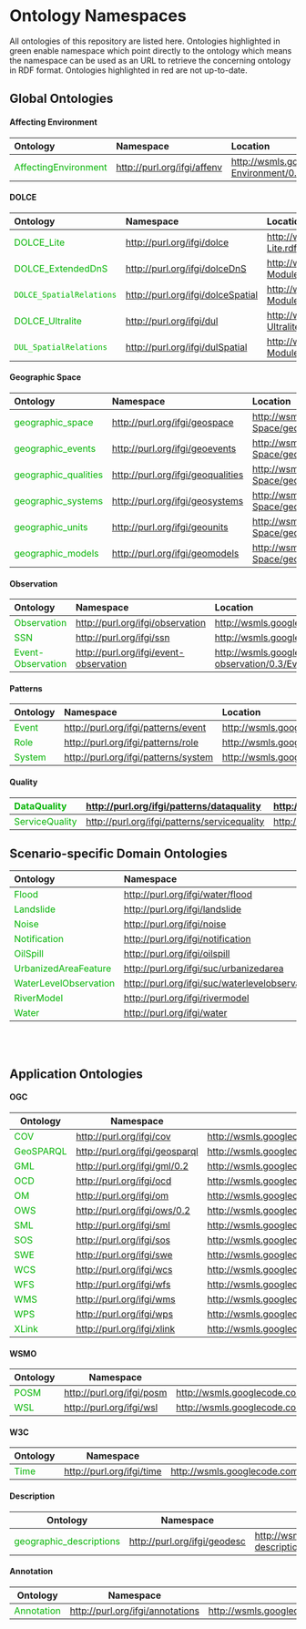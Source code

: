 # Ontology Namespaces #

All ontologies of this repository are listed here. Ontologies highlighted in green enable namespace which point directly to the ontology which means the namespace can be used as an URL to retrieve the concerning ontology in RDF format. Ontologies highlighted in red are not up-to-date.

## Global Ontologies ##

#### Affecting Environment ####

| **Ontology** | **Namespace** | **Location** | **Doc** |
|:-------------|:--------------|:-------------|:--------|
| <font color='#04B404'>AffectingEnvironment</font> | <font color='#04B404'><a href='http://purl.org/ifgi/affenv'>http://purl.org/ifgi/affenv</a></font> | <font color='#04B404'><a href='http://wsmls.googlecode.com/svn/trunk/global/Affecting-Environment/0.3/AffectingEnvironment.rdf'>http://wsmls.googlecode.com/svn/trunk/global/Affecting-Environment/0.3/AffectingEnvironment.rdf</a></font> | [![](http://wsmls.googlecode.com/svn/trunk/misc/figures/Doc-32.png)](http://wsmls.googlecode.com/svn/trunk/global/Affecting-Environment/0.3/affecting_environment.html) |

#### DOLCE ####

| **Ontology** | **Namespace** | **Location** | **Doc** |
|:-------------|:--------------|:-------------|:--------|
| <font color='#04B404'>DOLCE_Lite</font> | <font color='#04B404'><a href='http://purl.org/ifgi/dolce'>http://purl.org/ifgi/dolce</a></font> | <font color='#04B404'><a href='http://wsmls.googlecode.com/svn/trunk/global/Dolce/0.2/DOLCE-Lite.rdf'>http://wsmls.googlecode.com/svn/trunk/global/Dolce/0.2/DOLCE-Lite.rdf</a></font> | [![](http://wsmls.googlecode.com/svn/trunk/misc/figures/Doc-32.png)](http://wsmls.googlecode.com/svn/trunk/global/Dolce/0.2/dolce_lite.html) |
| <font color='#04B404'>DOLCE_ExtendedDnS</font> | <font color='#04B404'><a href='http://purl.org/ifgi/dolceDnS'>http://purl.org/ifgi/dolceDnS</a></font> | <font color='#04B404'><a href='http://wsmls.googlecode.com/svn/trunk/global/Dolce-Modules/ExtendedDnS/0.2/DOLCE_ExtendedDnS.rdf'>http://wsmls.googlecode.com/svn/trunk/global/Dolce-Modules/ExtendedDnS/0.2/DOLCE_ExtendedDnS.rdf</a></font> | [![](http://wsmls.googlecode.com/svn/trunk/misc/figures/Doc-32.png)](http://wsmls.googlecode.com/svn/trunk/global/Dolce-Modules/ExtendedDnS/0.2/dolce_extended_dns.html) |
| <font color='#04B404'><code>DOLCE_SpatialRelations</code></font> | <font color='#04B404'><a href='http://purl.org/ifgi/dolceSpatial'>http://purl.org/ifgi/dolceSpatial</a></font> | <font color='#04B404'><a href='http://wsmls.googlecode.com/svn/trunk/global/Dolce-Modules/SpatialRelations/0.2/DOLCE_SpatialRelations.rdf'>http://wsmls.googlecode.com/svn/trunk/global/Dolce-Modules/SpatialRelations/0.2/DOLCE_SpatialRelations.rdf</a></font> | [![](http://wsmls.googlecode.com/svn/trunk/misc/figures/Doc-32.png)](http://wsmls.googlecode.com/svn/trunk/global/Dolce-Modules/SpatialRelations/0.2/dolce_spatial_relations.html) |
| <font color='#04B404'>DOLCE_Ultralite</font> | <font color='#FF4040'><a href='http://purl.org/ifgi/dul'>http://purl.org/ifgi/dul</a></font> | <font color='#04B404'><a href='http://wsmls.googlecode.com/svn/trunk/global/DUL/0.1/DOLCE-Ultralite.rdf'>http://wsmls.googlecode.com/svn/trunk/global/DUL/0.1/DOLCE-Ultralite.rdf</a></font> | [![](http://wsmls.googlecode.com/svn/trunk/misc/figures/Doc-32.png)](http://wsmls.googlecode.com/svn/trunk/global/DUL/0.1/dolce_ultra_lite.html) |
| <font color='#04B404'><code>DUL_SpatialRelations</code></font> | <font color='#04B404'><a href='http://purl.org/ifgi/dulSpatial'>http://purl.org/ifgi/dulSpatial</a></font> | <font color='#04B404'><a href='http://wsmls.googlecode.com/svn/trunk/global/DUL-Modules/SpatialRelations/0.1/DUL_SpatialRelations.rdf'>http://wsmls.googlecode.com/svn/trunk/global/DUL-Modules/SpatialRelations/0.1/DUL_SpatialRelations.rdf</a></font> | [![](http://wsmls.googlecode.com/svn/trunk/misc/figures/Doc-32.png)](http://wsmls.googlecode.com/svn/trunk/global/DUL-Modules/SpatialRelations/0.1/DUL_SpatialRelations.html) |



#### Geographic Space ####

| **Ontology** | **Namespace** | **Location** | **Doc** |
|:-------------|:--------------|:-------------|:--------|
| <font color='#04B404'>geographic_space</font> | <font color='#04B404'><a href='http://purl.org/ifgi/geospace'>http://purl.org/ifgi/geospace</a></font> | <font color='#04B404'><a href='http://wsmls.googlecode.com/svn/trunk/global/Geographic-Space/geographic-space/0.4/geographic-space.rdf'>http://wsmls.googlecode.com/svn/trunk/global/Geographic-Space/geographic-space/0.4/geographic-space.rdf</a></font> | [![](http://wsmls.googlecode.com/svn/trunk/misc/figures/Doc-32.png)](http://wsmls.googlecode.com/svn/trunk/global/Geographic-Space/geographic-space/0.4/geographic_space.html) |
| <font color='#04B404'>geographic_events</font> | <font color='#04B404'><a href='http://purl.org/ifgi/geoevents'>http://purl.org/ifgi/geoevents</a></font> | <font color='#04B404'><a href='http://wsmls.googlecode.com/svn/trunk/global/Geographic-Space/geographic-events/0.2/geographic-events.rdf'>http://wsmls.googlecode.com/svn/trunk/global/Geographic-Space/geographic-events/0.2/geographic-events.rdf</a></font> | [![](http://wsmls.googlecode.com/svn/trunk/misc/figures/Doc-32.png)](http://wsmls.googlecode.com/svn/trunk/global/Geographic-Space/geographic-events/0.2/geographic_events.html) |
| <font color='#04B404'>geographic_qualities</font> | <font color='#04B404'><a href='http://purl.org/ifgi/geoqualities'>http://purl.org/ifgi/geoqualities</a></font> | <font color='#04B404'><a href='http://wsmls.googlecode.com/svn/trunk/global/Geographic-Space/geographic-qualities/0.3/geographic-qualities.rdf'>http://wsmls.googlecode.com/svn/trunk/global/Geographic-Space/geographic-qualities/0.3/geographic-qualities.rdf</a></font> | [![](http://wsmls.googlecode.com/svn/trunk/misc/figures/Doc-32.png)](http://wsmls.googlecode.com/svn/trunk/global/Geographic-Space/geographic-qualities/0.3/geographic-qualities.html) |
| <font color='#04B404'>geographic_systems</font> | <font color='#04B404'><a href='http://purl.org/ifgi/geosystems'>http://purl.org/ifgi/geosystems</a></font> | <font color='#04B404'><a href='http://wsmls.googlecode.com/svn/trunk/global/Geographic-Space/geographic-systems/0.2/geographic-systems.rdf'>http://wsmls.googlecode.com/svn/trunk/global/Geographic-Space/geographic-systems/0.2/geographic-systems.rdf</a></font> | [![](http://wsmls.googlecode.com/svn/trunk/misc/figures/Doc-32.png)](http://wsmls.googlecode.com/svn/trunk/global/Geographic-Space/geographic-systems/0.2/geographic_systems.html) |
| <font color='#04B404'>geographic_units</font> | <font color='#04B404'><a href='http://purl.org/ifgi/geounits'>http://purl.org/ifgi/geounits</a></font> | <font color='#04B404'><a href='http://wsmls.googlecode.com/svn/trunk/global/Geographic-Space/geographic-units/0.3/geographic-units.rdf'>http://wsmls.googlecode.com/svn/trunk/global/Geographic-Space/geographic-units/0.3/geographic-units.rdf</a></font> | [![](http://wsmls.googlecode.com/svn/trunk/misc/figures/Doc-32.png)](http://wsmls.googlecode.com/svn/trunk/global/Geographic-Space/geographic-units/0.3/geographic-units.html) |
| <font color='#04B404'>geographic_models</font> | <font color='#04B404'><a href='http://purl.org/ifgi/geomodels'>http://purl.org/ifgi/geomodels</a></font> | <font color='#04B404'><a href='http://wsmls.googlecode.com/svn/trunk/global/Geographic-Space/geographic-models/0.1/geographic-models.rdf'>http://wsmls.googlecode.com/svn/trunk/global/Geographic-Space/geographic-models/0.1/geographic-models.rdf</a></font> | [![](http://wsmls.googlecode.com/svn/trunk/misc/figures/Doc-32.png)](http://wsmls.googlecode.com/svn/trunk/global/Geographic-Space/geographic-models/0.1/geographic-models.html) |




#### Observation ####

| **Ontology** | **Namespace** | **Location** | **Doc** |
|:-------------|:--------------|:-------------|:--------|
| <font color='#04B404'>Observation</font> | <font color='#04B404'><a href='http://purl.org/ifgi/observation'>http://purl.org/ifgi/observation</a></font> | <font color='#04B404'><a href='http://wsmls.googlecode.com/svn/trunk/global/Observations/0.3/Observation.rdf'>http://wsmls.googlecode.com/svn/trunk/global/Observations/0.3/Observation.rdf</a></font> | [![](http://wsmls.googlecode.com/svn/trunk/misc/figures/Doc-32.png)](http://wsmls.googlecode.com/svn/trunk/global/Observations/0.3/observation.html) |
| <font color='#04B404'>SSN</font> | <font color='#04B404'><a href='http://purl.org/ifgi/ssn'>http://purl.org/ifgi/ssn</a></font> | <font color='#04B404'><a href='http://wsmls.googlecode.com/svn/trunk/global/SSN/0.1/SSN.rdf'>http://wsmls.googlecode.com/svn/trunk/global/SSN/0.1/SSN.rdf</a></font> | [![](http://wsmls.googlecode.com/svn/trunk/misc/figures/Doc-32.png)](http://wsmls.googlecode.com/svn/trunk/global/SSN/0.1/ssn.html) |
| <font color='#04B404'>Event-Observation</font> | <font color='#04B404'><a href='http://purl.org/ifgi/event-observation'>http://purl.org/ifgi/event-observation</a></font> | <font color='#04B404'><a href='http://wsmls.googlecode.com/svn/trunk/global/Event-observation/0.3/EventObservation.rdf'>http://wsmls.googlecode.com/svn/trunk/global/Event-observation/0.3/EventObservation.rdf</a></font> | [![](http://wsmls.googlecode.com/svn/trunk/misc/figures/Doc-32.png)](http://wsmls.googlecode.com/svn/trunk/global/Event-observation/0.3/event-observation.html) |



#### Patterns ####

| **Ontology** | **Namespace** | **Location** | **Doc** |
|:-------------|:--------------|:-------------|:--------|
| <font color='#04B404'>Event</font> | <font color='#04B404'><a href='http://purl.org/ifgi/patterns/event'>http://purl.org/ifgi/patterns/event</a></font> | <font color='#04B404'><a href='http://wsmls.googlecode.com/svn/trunk/global/Patterns/Event/0.1/Event.rdf'>http://wsmls.googlecode.com/svn/trunk/global/Patterns/Event/0.1/Event.rdf</a></font> | [![](http://wsmls.googlecode.com/svn/trunk/misc/figures/Doc-32.png)](http://wsmls.googlecode.com/svn/trunk/global/Patterns/Event/0.1/event.html) |
| <font color='#04B404'>Role</font> | <font color='#04B404'><a href='http://purl.org/ifgi/patterns/role'>http://purl.org/ifgi/patterns/role</a></font> | <font color='#04B404'><a href='http://wsmls.googlecode.com/svn/trunk/global/Patterns/Role/0.1/Role.rdf'>http://wsmls.googlecode.com/svn/trunk/global/Patterns/Role/0.1/Role.rdf</a></font> | [![](http://wsmls.googlecode.com/svn/trunk/misc/figures/Doc-32.png)](http://wsmls.googlecode.com/svn/trunk/global/Patterns/Role/0.1/role.html) |
| <font color='#04B404'>System</font> | <font color='#04B404'><a href='http://purl.org/ifgi/patterns/system'>http://purl.org/ifgi/patterns/system</a></font> | <font color='#04B404'><a href='http://wsmls.googlecode.com/svn/trunk/global/Patterns/System/0.1/System.rdf'>http://wsmls.googlecode.com/svn/trunk/global/Patterns/System/0.1/System.rdf</a></font> | [![](http://wsmls.googlecode.com/svn/trunk/misc/figures/Doc-32.png)](http://wsmls.googlecode.com/svn/trunk/global/Patterns/System/0.1/system.html) |

#### Quality ####

| <font color='#04B404'>DataQuality</font> | <font color='#04B404'><a href='http://purl.org/ifgi/patterns/dataquality'>http://purl.org/ifgi/patterns/dataquality</a></font> | <font color='#04B404'><a href='http://wsmls.googlecode.com/svn/trunk/global/Patterns/Quality/DataQuality/dataquality.rdf'>http://wsmls.googlecode.com/svn/trunk/global/Patterns/Quality/DataQuality/dataquality.rdf</a></font> | [![](http://wsmls.googlecode.com/svn/trunk/misc/figures/Doc-32.png)](http://wsmls.googlecode.com/svn/trunk/global/Patterns/Quality/DataQuality/dataquality.html)|
|:-----------------------------------------|:-------------------------------------------------------------------------------------------------------------------------------|:-------------------------------------------------------------------------------------------------------------------------------------------------------------------------------------------------------------------------------|:----------------------------------------------------------------------------------------------------------------------------------------------------------------|
| <font color='#04B404'>ServiceQuality</font> | <font color='#04B404'><a href='http://purl.org/ifgi/patterns/servicequality'>http://purl.org/ifgi/patterns/servicequality</a></font> | <font color='#04B404'><a href='http://wsmls.googlecode.com/svn/trunk/global/Patterns/Quality/ServiceQuality/servicequality.rdf'>http://wsmls.googlecode.com/svn/trunk/global/Patterns/Quality/ServiceQuality/servicequality.rdf</a></font> | [![](http://wsmls.googlecode.com/svn/trunk/misc/figures/Doc-32.png)](http://wsmls.googlecode.com/svn/trunk/global/Patterns/Quality/ServiceQuality/servicequality.html)  |

## Scenario-specific Domain Ontologies ##

| **Ontology** | **Namespace** | **Location** | **Doc** |
|:-------------|:--------------|:-------------|:--------|
| <font color='#04B404'>Flood</font> | <font color='#04B404'><a href='http://purl.org/ifgi/water/flood'>http://purl.org/ifgi/water/flood</a></font> | <font color='#04B404'><a href='http://wsmls.googlecode.com/svn/trunk/local/water/0.4/flood.rdf'>http://wsmls.googlecode.com/svn/trunk/local/water/0.4/flood.rdf</a></font> | [![](http://wsmls.googlecode.com/svn/trunk/misc/figures/Doc-32.png)](http://wsmls.googlecode.com/svn/trunk/local/water/0.4/flood.html) |
| <font color='#04B404'>Landslide</font> | <font color='#04B404'><a href='http://purl.org/ifgi/landslide'>http://purl.org/ifgi/landslide</a></font> | <font color='#04B404'><a href='http://wsmls.googlecode.com/svn/trunk/local/landslide/0.2/landslide.rdf'>http://wsmls.googlecode.com/svn/trunk/local/landslide/0.2/landslide.rdf</a></font> | [![](http://wsmls.googlecode.com/svn/trunk/misc/figures/Doc-32.png)](http://wsmls.googlecode.com/svn/trunk/local/landslide/0.2/landslide.html) |
| <font color='#04B404'>Noise</font> | <font color='#04B404'><a href='http://purl.org/ifgi/noise'>http://purl.org/ifgi/noise</a></font> | <font color='#04B404'><a href='http://wsmls.googlecode.com/svn/trunk/local/noise/noiseall.rdf'>http://wsmls.googlecode.com/svn/trunk/local/noise/noiseall.rdf</a></font> | [![](http://wsmls.googlecode.com/svn/trunk/misc/figures/Doc-32.png)](http://wsmls.googlecode.com/svn/trunk/local/noise/noiseall.html) |
| <font color='#04B404'>Notification</font> | <font color='#04B404'><a href='http://purl.org/ifgi/notification'>http://purl.org/ifgi/notification</a></font> | <font color='#04B404'><a href='http://wsmls.googlecode.com/svn/trunk/local/notification/0.1/Notification.rdf'>http://wsmls.googlecode.com/svn/trunk/local/notification/0.1/Notification.rdf</a></font> | [![](http://wsmls.googlecode.com/svn/trunk/misc/figures/Doc-32.png)](http://wsmls.googlecode.com/svn/trunk/local/notification/0.1/notification.html) |
| <font color='#04B404'>OilSpill</font> | <font color='#04B404'><a href='http://purl.org/ifgi/oilspill'>http://purl.org/ifgi/oilspill</a></font> | <font color='#04B404'><a href='http://wsmls.googlecode.com/svn/trunk/local/oilspill/0.3/oilspill.rdf'>http://wsmls.googlecode.com/svn/trunk/local/oilspill/0.3/oilspill.rdf</a></font> | [![](http://wsmls.googlecode.com/svn/trunk/misc/figures/Doc-32.png)](http://wsmls.googlecode.com/svn/trunk/local/oilspill/0.3/oilspill.html) |
| <font color='#04B404'>UrbanizedAreaFeature</font> | <font color='#04B404'><a href='http://purl.org/ifgi/suc/urbanizedarea'>http://purl.org/ifgi/suc/urbanizedarea</a></font> | <font color='#04B404'><a href='http://wsmls.googlecode.com/svn/trunk/local/simpleusecase/urbanizedareafeature.rdf'>http://wsmls.googlecode.com/svn/trunk/local/simpleusecase/urbanizedareafeature.rdf</a></font> | [![](http://wsmls.googlecode.com/svn/trunk/misc/figures/Doc-32.png)](http://wsmls.googlecode.com/svn/trunk/local/simpleusecase/urbanizedareafeature.html) |
| <font color='#04B404'>WaterLevelObservation</font> | <font color='#04B404'><a href='http://purl.org/ifgi/suc/waterlevelobservation'>http://purl.org/ifgi/suc/waterlevelobservation</a></font> | <font color='#04B404'><a href='http://wsmls.googlecode.com/svn/trunk/local/simpleusecase/waterlevelobservation.rdf'>http://wsmls.googlecode.com/svn/trunk/local/simpleusecase/waterlevelobservation.rdf</a></font> | [![](http://wsmls.googlecode.com/svn/trunk/misc/figures/Doc-32.png)](http://wsmls.googlecode.com/svn/trunk/local/simpleusecase/waterlevelobservation.html) |
| <font color='#04B404'>RiverModel</font> | <font color='#04B404'><a href='http://purl.org/ifgi/rivermodel'>http://purl.org/ifgi/rivermodel</a></font> | <font color='#04B404'><a href='http://wsmls.googlecode.com/svn/trunk/local/water/0.1/rivermodel.rdf'>http://wsmls.googlecode.com/svn/trunk/local/water/0.1/rivermodel.rdf</a></font> | [![](http://wsmls.googlecode.com/svn/trunk/misc/figures/Doc-32.png)](http://wsmls.googlecode.com/svn/trunk/local/water/0.1/rivermodel.html) |
| <font color='#04B404'>Water</font> | <font color='#04B404'><a href='http://purl.org/ifgi/water'>http://purl.org/ifgi/water</a></font> | <font color='#04B404'><a href='http://wsmls.googlecode.com/svn/trunk/local/water/0.1/water.rdf'>http://wsmls.googlecode.com/svn/trunk/local/water/0.1/water.rdf</a></font> | [![](http://wsmls.googlecode.com/svn/trunk/misc/figures/Doc-32.png)](http://wsmls.googlecode.com/svn/trunk/local/water/0.1/water.html) |


<br>
<br>
<h2>Application Ontologies</h2>

<h4>OGC</h4>

<table><thead><th> <b>Ontology</b> </th><th> <b>Namespace</b> </th><th> <b>Location</b> </th><th> <b>Doc</b> </th></thead><tbody>
<tr><td> <font color='#04B404'>COV</font> </td><td> <font color='#04B404'><a href='http://purl.org/ifgi/cov'>http://purl.org/ifgi/cov</a></font> </td><td> <font color='#04B404'><a href='http://wsmls.googlecode.com/svn/trunk/application/OGC/COV/0.2/COV.rdf'>http://wsmls.googlecode.com/svn/trunk/application/OGC/COV/0.2/COV.rdf</a></font> </td><td> <a href='http://wsmls.googlecode.com/svn/trunk/application/OGC/COV/0.2/cov.html'><img src='http://wsmls.googlecode.com/svn/trunk/misc/figures/Doc-32.png' /></a> </td></tr>
<tr><td> <font color='#04B404'>GeoSPARQL</font> </td><td> <font color='#04B404'><a href='http://purl.org/ifgi/geosparql'>http://purl.org/ifgi/geosparql</a></font> </td><td> <font color='#04B404'><a href='http://wsmls.googlecode.com/svn/trunk/application/OGC/GeoSPARQL/0.1/GeoSPARQL.rdf'>http://wsmls.googlecode.com/svn/trunk/application/OGC/GeoSPARQL/0.1/GeoSPARQL.rdf</a></font> </td><td> <a href='http://wsmls.googlecode.com/svn/trunk/application/OGC/GeoSPARQL/0.1/geosparql.html'><img src='http://wsmls.googlecode.com/svn/trunk/misc/figures/Doc-32.png' /></a> </td></tr>
<tr><td> <font color='#04B404'>GML</font> </td><td> <font color='#04B404'><a href='http://purl.org/ifgi/gml/0.2'>http://purl.org/ifgi/gml/0.2</a></font> </td><td> <font color='#04B404'><a href='http://wsmls.googlecode.com/svn/trunk/application/OGC/GML/0.5/GML.rdf'>http://wsmls.googlecode.com/svn/trunk/application/OGC/GML/0.5/GML.rdf</a></font> </td><td> <a href='http://wsmls.googlecode.com/svn/trunk/application/OGC/GML/0.5/gml.html'><img src='http://wsmls.googlecode.com/svn/trunk/misc/figures/Doc-32.png' /></a> </td></tr>
<tr><td> <font color='#04B404'>OCD</font> </td><td> <font color='#04B404'><a href='http://purl.org/ifgi/ocd'>http://purl.org/ifgi/ocd</a></font> </td><td> <font color='#04B404'><a href='http://wsmls.googlecode.com/svn/trunk/application/OGC/OCD/0.1/OCD.rdf'>http://wsmls.googlecode.com/svn/trunk/application/OGC/OCD/0.1/OCD.rdf</a></font> </td><td> <a href='http://wsmls.googlecode.com/svn/trunk/application/OGC/OCD/0.1/ocd.html'><img src='http://wsmls.googlecode.com/svn/trunk/misc/figures/Doc-32.png' /></a> </td></tr>
<tr><td> <font color='#04B404'>OM</font> </td><td> <font color='#04B404'><a href='http://purl.org/ifgi/om'>http://purl.org/ifgi/om</a></font> </td><td> <font color='#04B404'><a href='http://wsmls.googlecode.com/svn/trunk/application/OGC/OM/0.5/OM.rdf'>http://wsmls.googlecode.com/svn/trunk/application/OGC/OM/0.5/OM.rdf</a></font> </td><td> <a href='http://wsmls.googlecode.com/svn/trunk/application/OGC/OM/0.5/om.html'><img src='http://wsmls.googlecode.com/svn/trunk/misc/figures/Doc-32.png' /></a> </td></tr>
<tr><td> <font color='#04B404'>OWS</font> </td><td> <font color='#04B404'><a href='http://purl.org/ifgi/ows/0.2'>http://purl.org/ifgi/ows/0.2</a></font> </td><td> <font color='#04B404'><a href='http://wsmls.googlecode.com/svn/trunk/application/OGC/OWS/0.2/OWS.rdf'>http://wsmls.googlecode.com/svn/trunk/application/OGC/OWS/0.2/OWS.rdf</a></font> </td><td> <a href='http://wsmls.googlecode.com/svn/trunk/application/OGC/OWS/0.2/ows.html'><img src='http://wsmls.googlecode.com/svn/trunk/misc/figures/Doc-32.png' /></a> </td></tr>
<tr><td> <font color='#04B404'>SML</font> </td><td> <font color='#04B404'><a href='http://purl.org/ifgi/sml'>http://purl.org/ifgi/sml</a></font> </td><td> <font color='#04B404'><a href='http://wsmls.googlecode.com/svn/trunk/application/OGC/SML/0.2/SML.rdf'>http://wsmls.googlecode.com/svn/trunk/application/OGC/SML/0.2/SML.rdf</a></font> </td><td> <a href='http://wsmls.googlecode.com/svn/trunk/application/OGC/SML/0.2/sml.html'><img src='http://wsmls.googlecode.com/svn/trunk/misc/figures/Doc-32.png' /></a> </td></tr>
<tr><td> <font color='#04B404'>SOS</font> </td><td> <font color='#04B404'><a href='http://purl.org/ifgi/sos'>http://purl.org/ifgi/sos</a></font> </td><td> <font color='#04B404'><a href='http://wsmls.googlecode.com/svn/trunk/application/OGC/SOS/0.2/SOS.rdf'>http://wsmls.googlecode.com/svn/trunk/application/OGC/SOS/0.2/SOS.rdf</a></font> </td><td> <a href='http://wsmls.googlecode.com/svn/trunk/application/OGC/SOS/0.2/sos.html'><img src='http://wsmls.googlecode.com/svn/trunk/misc/figures/Doc-32.png' /></a> </td></tr>
<tr><td> <font color='#04B404'>SWE</font> </td><td> <font color='#04B404'><a href='http://purl.org/ifgi/swe'>http://purl.org/ifgi/swe</a></font> </td><td> <font color='#04B404'><a href='http://wsmls.googlecode.com/svn/trunk/application/OGC/SWE/0.2/SWE.rdf'>http://wsmls.googlecode.com/svn/trunk/application/OGC/SWE/0.2/SWE.rdf</a></font> </td><td> <a href='http://wsmls.googlecode.com/svn/trunk/application/OGC/SWE/0.2/swe.html'><img src='http://wsmls.googlecode.com/svn/trunk/misc/figures/Doc-32.png' /></a> </td></tr>
<tr><td> <font color='#04B404'>WCS</font> </td><td> <font color='#04B404'><a href='http://purl.org/ifgi/wcs'>http://purl.org/ifgi/wcs</a></font> </td><td> <font color='#04B404'><a href='http://wsmls.googlecode.com/svn/trunk/application/OGC/WCS/0.1/WCS.rdf'>http://wsmls.googlecode.com/svn/trunk/application/OGC/WCS/0.1/WCS.rdf</a></font> </td><td> <a href='http://wsmls.googlecode.com/svn/trunk/application/OGC/WCS/0.1/wcs.html'><img src='http://wsmls.googlecode.com/svn/trunk/misc/figures/Doc-32.png' /></a> </td></tr>
<tr><td> <font color='#04B404'>WFS</font> </td><td> <font color='#04B404'><a href='http://purl.org/ifgi/wfs'>http://purl.org/ifgi/wfs</a></font> </td><td> <font color='#04B404'><a href='http://wsmls.googlecode.com/svn/trunk/application/OGC/WFS/0.2/WFS.rdf'>http://wsmls.googlecode.com/svn/trunk/application/OGC/WFS/0.2/WFS.rdf</a></font> </td><td> <a href='http://wsmls.googlecode.com/svn/trunk/application/OGC/WFS/0.2/wfs.html'><img src='http://wsmls.googlecode.com/svn/trunk/misc/figures/Doc-32.png' /></a> </td></tr>
<tr><td> <font color='#04B404'>WMS</font> </td><td> <font color='#04B404'><a href='http://purl.org/ifgi/wms'>http://purl.org/ifgi/wms</a></font> </td><td> <font color='#04B404'><a href='http://wsmls.googlecode.com/svn/trunk/application/OGC/WMS/0.1/WMS.rdf'>http://wsmls.googlecode.com/svn/trunk/application/OGC/WMS/0.1/WMS.rdf</a></font> </td><td> <a href='http://wsmls.googlecode.com/svn/trunk/application/OGC/WMS/0.1/wms.html'><img src='http://wsmls.googlecode.com/svn/trunk/misc/figures/Doc-32.png' /></a> </td></tr>
<tr><td> <font color='#04B404'>WPS</font> </td><td> <font color='#04B404'><a href='http://purl.org/ifgi/wps'>http://purl.org/ifgi/wps</a></font> </td><td> <font color='#04B404'><a href='http://wsmls.googlecode.com/svn/trunk/application/OGC/WPS/0.2/WPS.rdf'>http://wsmls.googlecode.com/svn/trunk/application/OGC/WPS/0.2/WPS.rdf</a></font> </td><td> <a href='http://wsmls.googlecode.com/svn/trunk/application/OGC/WPS/0.2/wps.html'><img src='http://wsmls.googlecode.com/svn/trunk/misc/figures/Doc-32.png' /></a> </td></tr>
<tr><td> <font color='#04B404'>XLink</font> </td><td> <font color='#04B404'><a href='http://purl.org/ifgi/xlink'>http://purl.org/ifgi/xlink</a></font> </td><td> <font color='#04B404'><a href='http://wsmls.googlecode.com/svn/trunk/application/OGC/XLink/XLink.rdf'>http://wsmls.googlecode.com/svn/trunk/application/OGC/XLink/XLink.rdf</a></font> </td><td> <a href='http://wsmls.googlecode.com/svn/trunk/application/OGC/XLink/xlinks.html'><img src='http://wsmls.googlecode.com/svn/trunk/misc/figures/Doc-32.png' /></a> </td></tr></tbody></table>

<h4>WSMO</h4>

<table><thead><th> <b>Ontology</b> </th><th> <b>Namespace</b> </th><th> <b>Location</b> </th><th> <b>Doc</b> </th></thead><tbody>
<tr><td> <font color='#04B404'>POSM</font> </td><td> <font color='#04B404'><a href='http://purl.org/ifgi/posm'>http://purl.org/ifgi/posm</a></font> </td><td> <font color='#04B404'><a href='http://wsmls.googlecode.com/svn/trunk/application/WSMO/POSM/0.2/POSM.rdf'>http://wsmls.googlecode.com/svn/trunk/application/WSMO/POSM/0.2/POSM.rdf</a></font> </td><td> <a href='http://wsmls.googlecode.com/svn/trunk/application/WSMO/POSM/0.2/posm.html'><img src='http://wsmls.googlecode.com/svn/trunk/misc/figures/Doc-32.png' /></a> </td></tr>
<tr><td> <font color='#04B404'>WSL</font> </td><td> <font color='#04B404'><a href='http://purl.org/ifgi/wsl'>http://purl.org/ifgi/wsl</a></font> </td><td> <font color='#04B404'><a href='http://wsmls.googlecode.com/svn/trunk/application/WSMO/WSL/0.1/WSL.rdf'>http://wsmls.googlecode.com/svn/trunk/application/WSMO/WSL/0.1/WSL.rdf</a></font> </td><td> <a href='http://wsmls.googlecode.com/svn/trunk/application/WSMO/WSL/0.1/wsl.html'><img src='http://wsmls.googlecode.com/svn/trunk/misc/figures/Doc-32.png' /></a> </td></tr></tbody></table>


<h4>W3C</h4>

<table><thead><th> <b>Ontology</b> </th><th> <b>Namespace</b> </th><th> <b>Location</b> </th><th> <b>Doc</b> </th></thead><tbody>
<tr><td> <font color='#04B404'>Time</font> </td><td> <font color='#04B404'><a href='http://purl.org/ifgi/time'>http://purl.org/ifgi/time</a></font> </td><td> <font color='#04B404'><a href='http://wsmls.googlecode.com/svn/trunk/application/W3C/Time/0.1/time.rdf'>http://wsmls.googlecode.com/svn/trunk/application/W3C/Time/0.1/time.rdf</a></font> </td><td> <a href='http://wsmls.googlecode.com/svn/trunk/application/W3C/Time/0.1/time.html'><img src='http://wsmls.googlecode.com/svn/trunk/misc/figures/Doc-32.png' /></a> </td></tr></tbody></table>

<h4>Description</h4>

<table><thead><th> <b>Ontology</b> </th><th> <b>Namespace</b> </th><th> <b>Location</b> </th><th> <b>Doc</b> </th></thead><tbody>
<tr><td> <font color='#04B404'>geographic_descriptions</font> </td><td> <font color='#04B404'><a href='http://purl.org/ifgi/geodesc'>http://purl.org/ifgi/geodesc</a></font> </td><td> <font color='#04B404'><a href='http://wsmls.googlecode.com/svn/trunk/application/Description/geographic-descriptions/0.1/geographic-descriptions.rdf'>http://wsmls.googlecode.com/svn/trunk/application/Description/geographic-descriptions/0.1/geographic-descriptions.rdf</a></font> </td><td> <a href='http://wsmls.googlecode.com/svn/trunk/application/Description/geographic-descriptions/0.1/geographic-descriptions.html'><img src='http://wsmls.googlecode.com/svn/trunk/misc/figures/Doc-32.png' /></a> </td></tr></tbody></table>

<h4>Annotation</h4>

<table><thead><th> <b>Ontology</b> </th><th> <b>Namespace</b> </th><th> <b>Location</b> </th><th> <b>Doc</b> </th></thead><tbody>
<tr><td> <font color='#04B404'>Annotation</font> </td><td> <font color='#04B404'><a href='http://purl.org/ifgi/annotations'>http://purl.org/ifgi/annotations</a></font> </td><td> <font color='#04B404'><a href='http://wsmls.googlecode.com/svn/trunk/application/Annotation/Annotation.rdf'>http://wsmls.googlecode.com/svn/trunk/application/Annotation/Annotation.rdf</a></font> </td><td> <a href='http://wsmls.googlecode.com/svn/trunk/application/Annotation/annotation.html'><img src='http://wsmls.googlecode.com/svn/trunk/misc/figures/Doc-32.png' /></a> </td></tr>